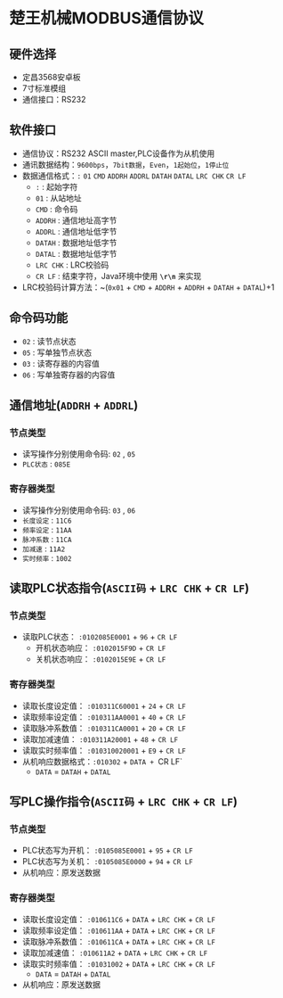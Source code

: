 # 楚王机械MODBUS通信协议

## 硬件选择
- 定昌3568安卓板
- 7寸标准模组
- 通信接口：RS232

## 软件接口
- 通信协议：RS232 ASCII master,PLC设备作为从机使用
- 通讯数据结构：`9600bps`，`7bit数据`，`Even`，`1起始位`，`1停止位`
- 数据通信格式：`:` `01` `CMD` `ADDRH` `ADDRL` `DATAH` `DATAL` `LRC CHK` `CR LF`
  - `:` : 起始字符
  - `01` : 从站地址
  - `CMD` : 命令码
  - `ADDRH` : 通信地址高字节
  - `ADDRL` : 通信地址低字节
  - `DATAH` : 数据地址低字节
  - `DATAL` : 数据地址低字节
  - `LRC CHK` : LRC校验码
  - `CR LF` : 结束字符，Java环境中使用 __`\r\n`__ 来实现
- LRC校验码计算方法：~(`0x01` + `CMD` + `ADDRH` + `ADDRH` + `DATAH` + `DATAL`)+1

## 命令码功能
- `02` : 读节点状态
- `05` : 写单独节点状态
- `03` : 读寄存器的内容值
- `06` : 写单独寄存器的内容值

## 通信地址(`ADDRH` + `ADDRL`)
### 节点类型
- 读写操作分别使用命令码: `02` , `05`
- `PLC状态` : `085E`
### 寄存器类型
- 读写操作分别使用命令码: `03` , `06`
- `长度设定` : `11C6`
- `频率设定` : `11AA`
- `脉冲系数` : `11CA`
- `加减速` : `11A2`
- `实时频率` : `1002`

## 读取PLC状态指令(`ASCII码` + `LRC CHK` + `CR LF`)
### 节点类型
- 读取PLC状态： `:0102085E0001` + `96` + `CR LF`
  - 开机状态响应： `:0102015F9D` + `CR LF`
  - 关机状态响应： `:0102015E9E` + `CR LF`
### 寄存器类型
- 读取长度设定值： `:010311C60001` + `24` + `CR LF`
- 读取频率设定值： `:010311AA0001` + `40` + `CR LF`
- 读取脉冲系数值： `:010311CA0001` + `20` + `CR LF`
- 读取加减速值： `:010311A20001` + `48` + `CR LF`
- 读取实时频率值： `:010310020001` + `E9` + `CR LF`
- 从机响应数据格式：`:010302` + `DATA + `CR LF`
  - `DATA` = `DATAH` + `DATAL`

## 写PLC操作指令(`ASCII码` + `LRC CHK` + `CR LF`)
### 节点类型
- PLC状态写为开机： `:0105085E0001` + `95` + `CR LF`
- PLC状态写为关机： `:0105085E0000` + `94` + `CR LF`
- 从机响应：原发送数据
### 寄存器类型
- 读取长度设定值： `:010611C6` + `DATA` + `LRC CHK` + `CR LF`
- 读取频率设定值： `:010611AA` + `DATA` + `LRC CHK` + `CR LF`
- 读取脉冲系数值： `:010611CA` + `DATA` + `LRC CHK` + `CR LF`
- 读取加减速值： `:010611A2` + `DATA` + `LRC CHK` + `CR LF`
- 读取实时频率值： `:01031002` + `DATA` + `LRC CHK` + `CR LF`
  - `DATA` = `DATAH` + `DATAL`
- 从机响应：原发送数据
